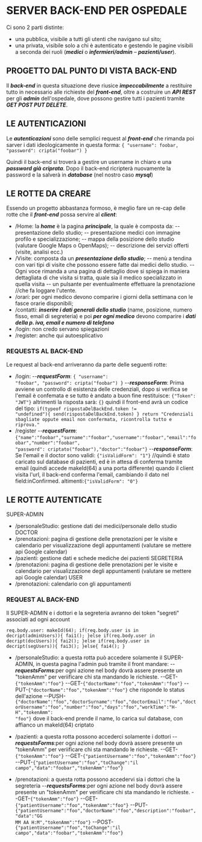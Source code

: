 # SERVER BACK-END PER OSPEDALE
Ci sono 2 parti distinte:
- una pubblica, visibile a tutti gli utenti che navigano sul sito;
- una privata, visibile solo a chi è autenticato e gestendo le pagine visibili a seconda dei
ruoli (***medici*** o ***infermieri/admin*** – ***pazienti/user***).

## PROGETTO DAL PUNTO DI VISTA BACK-END
Il ***back-end*** in questa situazione deve riusice ***impeccabilmente*** a restituire tutto in necessario alle richieste del ***front-end***, oltre a costruire un ***API REST***
per gli ***admin*** dell'ospedale, dove possono gestire tutti i pazienti tramite ***GET POST PUT DELETE***.

## LE AUTENTICAZIONI
Le ***autenticazioni*** sono delle semplici request al ***front-end*** che rimanda poi sarver i dati ideologicamente in questa forma:
<code>{ "username": foobar, "password": cripta("foobar") }</code>

Quindi il back-end si troverà a gestire un username in chiaro e una ***password già criprata***.
Dopo il back-end ricripterà nuovamente la password e la salverà in ***database*** (nel nostro caso ***mysql***)

## LE ROTTE DA CREARE
Essendo un progetto abbastanza formoso, è meglio fare un re-cap delle rotte che il ***front-end*** possa servire al ***client***:
 - /Home: la ***home*** è la pagina ***principale***, la quale è composta da: 
    -- presentazione dello studio;
    -- presentazione medici con immagine profilo e specializzazione;
    -- mappa della posizione dello studio (valutare Google Maps o OpenMaps);
    -- descrizione dei servizi offerti (visite, analisi ecc.)
 - /Visite: composta da un ***presentazione dello studio***;
-- menù a tendina con vari tipi di visite che possono essere fatte dai medici dello studio.
-- Ogni voce rimanda a una pagina di dettaglio dove si spiega in maniera dettagliata di che visita si tratta, quale sia il medico specializzato in quella visita
-- un pulsante per eventualmente effettuare la prenotazione //che fa loggare l'utente.
 - /orari: per ogni medico devono comparire i giorni della settimana con le fasce orarie disponibili;
 - /contatti: ***inserire i dati generali dello studio*** (name, posizione, numero fisso, email di segreteria) e poi ***per ogni medico*** devono comparire i ***dati della p. iva, email e numero di telefono***
 - /login: non credo servano spiegazioni
 - /register: anche qui autoesplicativo
 ### REQUESTS AL BACK-END
 Le request al back-end arriveranno da parte delle seguenti rotte:
  - /login: 
  --***requestForm***:
  <code>{ "username": "foobar", "password": cripta("foobar") }</code>
  --***responseForm***:
  Prima avviene un controllo di esistenza delle credenziali, dopo si verifica se l'email è confemata e se tutto è andato a buon fine restituisce: <code>{"Token": "JWT"}</code>
  altrimenti la risposta sarà: <code>{}</code>
  quindi il front-end avrà un codice del tipo:
  <code>if(typeof rispostaDelBackEnd.token != "undefined"){
    send(rispostaDelBackEnd.token)
  }
  return "Credenziali sbagliate oppute email non confermata, ricontrolla tutto e riprova."</code>
  - /register
  --***requestForm***:
  <code>{"name":"foobar","surname":"foobar","username":"foobar","email":"foobar","number":"foobar", "password": criptato("foobar"),"doctor":"foobar"}</code>
  --***responseForm***:
    Se l'email e il doctor sono validi: <code>{"isValidForm": "1"}</code> //quindi è stato caricato sul database di pazienti, ed è in attesa di conferma tramite email (quindi accede makeId(64) a una porta differente)
  quando il client visita l'url, il back-end conferma l'email, cambiando il dato nel field:inConfirmed.
  altimenti:<code>{"isValidForm": "0"}</code> 

 ## LE ROTTE AUTENTICATE
 SUPER-ADMIN
 - /personaleStudio: gestione dati dei medici/personale dello studio
 DOCTOR
 - /prenotazioni: pagina di gestione delle prenotazioni per le visite e calendario per visualizzazione degli appuntamenti (valutare se mettere api Google calendar)
 - /pazienti: gestione dati e schede mediche dei pazienti
 SEGRETERIA
 - /prenotazioni: pagina di gestione delle prenotazioni per le visite e calendario per visualizzazione degli appuntamenti (valutare se mettere api Google calendar)
 USER
 - /prenotazioni: calendario con gli appuntamenti
 ### REQUEST AL BACK-END
 Il SUPER-ADMIN e i dottori e la segreteria avranno dei token "segreti" associati ad ogni account 

 <code>req.body.user: makeId(64);
 if(req.body.user is in decript(adminUsers)){
    fai1();
 }else if(req.body.user in decript(docUsers)){
    fai2();
 }else if(req.body.user in decript(segUsers)){
    fai3();
 }else{
    fai4();
 }</code>

 - /personaleStudio: a questa rotta può accedere solamente il SUPER-ADMIN, in questa pagina l'admin può tramite il front mandare:
 --***requestsForms***:per ogni azione nel body dovrà assere presente un "tokenAmm" per veriificare chi sta mandando le richieste.
--GET-<code>{"tokenAmm":"foo"}</code>
--GET-<code>{"doctorName":"foo","tokenAmm":"foo"}</code>
--PUT-<code>{"doctorName":"foo","tokenAmm":"foo"}</code> che risponde lo status dell'azione
--PUSH-<code>{"doctorName":"foo","doctorSurname":"foo","doctorEmail":"foo","doctorUsername":"foo","number":"foo","days":"foo","workTime":"H-H","tokenAmm": "foo"}</code> dove il back-end prende il name, lo carica sul database, con affianco un makeId(64) criptato

 - /pazienti: a questa rotta possono accederci solamente i dottori
--***requestsForms***:per ogni azione nel body dovrà assere presente un "tokenAmm" per veriificare chi sta mandando le richieste.
--GET-<code>{"tokenAmm":"foo"}</code>
--GET-<code>{"patientUsername":"foo","tokenAmm":"foo"}</code>
--PUT-<code>{"patientUsername":"foo","toChange":"il campo","data":"foobar","tokenAmm":"foo"}</code>

 - /prenotazioni: a questa rotta possono accedervi sia i dottori che la segreteria
--***requestsForms***:per ogni azione nel body dovrà assere presente un "tokenAmm" per veriificare chi sta mandando le richieste.
--GET-<code>{"tokenAmm":"foo"}</code>
--GET-<code>{"patientUsername":"foo","tokenAmm":"foo"}</code>
--PUT-<code>{"patientUsername":"foo","doctorName":"foo","description":"foobar","data":"GG MM AA H:M","tokenAmm":"foo"}</code>
--POST-<code>{"patientUsername":"foo","toChange":"il campo","data":"foobar","tokenAmm":"foo"}</code>